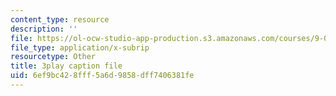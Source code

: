 ```yaml
---
content_type: resource
description: ''
file: https://ol-ocw-studio-app-production.s3.amazonaws.com/courses/9-00sc-introduction-to-psychology-fall-2011/6ef9bc428fff5a6d9858dff7406381fe_lBU64nfe8nM.vtt
file_type: application/x-subrip
resourcetype: Other
title: 3play caption file
uid: 6ef9bc42-8fff-5a6d-9858-dff7406381fe
---
```

